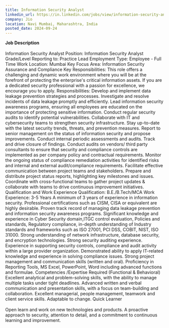 ```yaml
---
title: Information Security Analyst
linkedin_url: https://in.linkedin.com/jobs/view/information-security-analyst-at-jio-4032563003?position=2&pageNum=10&refId=17iCfK%2BZfvzBLfF0b8ErXA%3D%3D&trackingId=FGIBAJtbvtQHXgCT5BWeYQ%3D%3D
company: Jio
location: Navi Mumbai, Maharashtra, India
posted_date: 2024-09-24
---
```


<div class="description__text description__text--rich">
<section class="show-more-less-html" data-max-lines="5">
<div class="show-more-less-html__markup show-more-less-html__markup--clamp-after-5 relative overflow-hidden">
<strong>Job Description<br/><br/></strong>Information Security Analyst Position: Information Security Analyst Grade/Level Reporting to: Practice Lead Employment Type: Employee - Full Time Work Location: Mumbai Key Focus Area: Information Security Assurance and Compliance Key Responsibilities: This role offers a challenging and dynamic work environment where you will be at the forefront of protecting the enterprise's critical information assets. If you are a dedicated security professional with a passion for excellence, we encourage you to apply. Responsibilities: Develop and implement data leakage prevention strategies and processes. Investigate and resolve incidents of data leakage promptly and efficiently. Lead information security awareness programs, ensuring all employees are educated on the importance of protecting sensitive information. Conduct regular security audits to identify potential vulnerabilities. Collaborate with IT and cybersecurity teams to strengthen security infrastructure. Stay up-to-date with the latest security trends, threats, and prevention measures. Report to senior management on the status of information security and propose improvements. Conduct internal periodic assessments and audits. Track and drive closure of findings. Conduct audits on vendors/ third party consultants to ensure that security and compliance controls are implemented as per company policy and contractual requirements. Monitor the ongoing status of compliance remediation activities for identified risks and internal and external audit/compliance requirements. Facilitate effective communication between project teams and stakeholders. Prepare and distribute project status reports, highlighting key milestones and issues. Coordinate with cross-functional teams to gather project updates &amp; collaborate with teams to drive continuous improvement initiatives. Qualification and Work Experience Qualification: B.E./B.Tech/MCA Work Experience: 3-5 Years A minimum of 3 years of experience in information security. Professional certifications such as CISM, CISA or equivalent are highly desirable. Proven track record of managing data leakage prevention and information security awareness programs. Significant knowledge and experience in Cyber Security domain,ITGC control evaluation, Policies and standards, Regulatory compliance, in-depth understanding of Industry standards and frameworks such as ISO 27001, PCI DSS, COBIT, NIST, ISO 31000. Strong understanding of network infrastructure, database security, and encryption technologies. Strong security auditing experience. Experience in supporting security controls, compliance and audit activity within a large provider organization. Demonstrated ability to apply IT-related knowledge and experience in solving compliance issues. Strong project management and communication skills (written and oral). Proficiency in Reporting Tools, MS Excel, PowerPoint, Word including advanced functions and formulae. Competencies /Expertise Required (Functional &amp; Behavioral) Excellent analytical and problem-solving skills, with the ability to manage multiple tasks under tight deadlines. Advanced written and verbal communication and presentation skills, with a focus on team-building and collaboration. Excellent managerial, people management, teamwork and client service skills. Adaptable to change. Quick Learner<br/><br/>Open learn and work on new technologies and products. A proactive approach to security, attention to detail, and a commitment to continuous learning and improvement.
        </div>


<!-- --> </section>
</div>